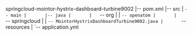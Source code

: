 springcloud-mointor-hystrix-dashboard-turbine9002
|-- pom.xml
|-- src
|   `-- main
|       |-- java
|       |   `-- org
|       |       `-- openatom
|       |           `-- springcloud
|       |               `-- MointorHystrixDashboardTurbine9002.java
|       `-- resources
|           `-- application.yml
